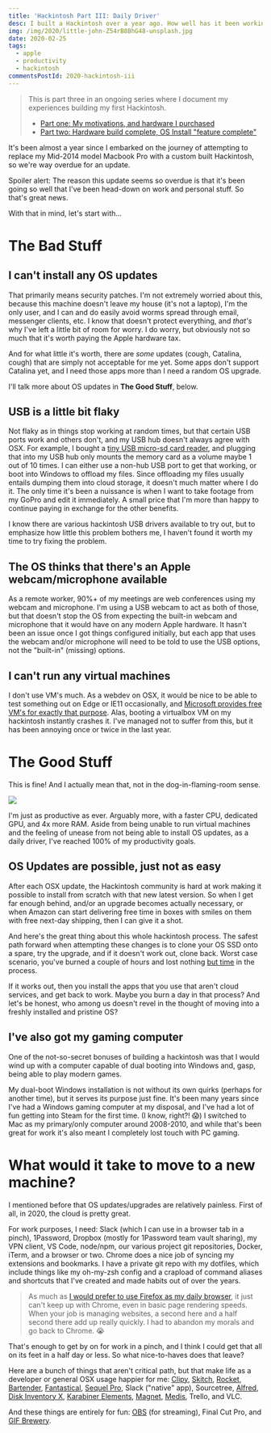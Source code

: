 ```yaml
---
title: 'Hackintosh Part III: Daily Driver'
desc: I built a Hackintosh over a year ago. How well has it been working for me? What's the good, the bad, and the ugly?
img: /img/2020/little-john-Z54rB8BhG48-unsplash.jpg
date: 2020-02-25
tags:
  - apple
  - productivity
  - hackintosh
commentsPostId: 2020-hackintosh-iii
---
```


> This is part three in an ongoing series where I document my experiences building my first Hackintosh.
>
> - [Part one: My motivations, and hardware I purchased](/blog/2019/building-a-hackintosh-2019/)
> - [Part two: Hardware build complete, OS Install "feature complete"](/blog/2019/building-a-hackintosh-2019/)

It's been almost a year since I embarked on the journey of attempting to replace my Mid-2014 model Macbook Pro with a custom built Hackintosh, so we're way overdue for an update.

Spoiler alert: The reason this update seems so overdue is that it's been going so well that I've been head-down on work and personal stuff. So that's great news.

With that in mind, let's start with...

# The Bad Stuff

## I can't install any OS updates

That primarily means security patches. I'm not extremely worried about this, because this machine doesn't leave my house (it's not a laptop), I'm the only user, and I can and do easily avoid worms spread through email, messenger clients, etc. I know that doesn't protect everything, and _that's_ why I've left a little bit of room for worry. I do worry, but obviously not so much that it's worth paying the Apple hardware tax.

And for what little it's worth, there are _some_ updates (cough, Catalina, cough) that are simply not acceptable for me yet. Some apps don't support Catalina yet, and I need those apps more than I need a random OS upgrade.

I'll talk more about OS updates in **The Good Stuff**, below.

## USB is a little bit flaky

Not flaky as in things stop working at random times, but that certain USB ports work and others don't, and my USB hub doesn't always agree with OSX. For example, I bought a [tiny USB micro-sd card reader](https://amzn.to/3a4RwQB), and plugging that into my USB hub only mounts the memory card as a volume maybe 1 out of 10 times. I can either use a non-hub USB port to get that working, or boot into Windows to offload my files. Since offloading my files usually entails dumping them into cloud storage, it doesn't much matter where I do it. The only time it's been a nuissance is when I want to take footage from my GoPro and edit it immediately. A small price that I'm more than happy to continue paying in exchange for the other benefits.

I know there are various hackintosh USB drivers available to try out, but to emphasize how little this problem bothers me, I haven't found it worth my time to try fixing the problem.

## The OS thinks that there's an Apple webcam/microphone available

As a remote worker, 90%+ of my meetings are web conferences using my webcam and microphone. I'm using a USB webcam to act as both of those, but that doesn't stop the OS from expecting the built-in webcam and microphone that it would have on any modern Apple hardware. It hasn't been an issue once I got things configured initially, but each app that uses the webcam and/or microphone will need to be told to use the USB options, not the "built-in" (missing) options.

## I can't run any virtual machines

I don't use VM's much. As a webdev on OSX, it would be nice to be able to test something out on Edge or IE11 occasionally, and [Microsoft provides free VM's for exactly that purpose](https://developer.microsoft.com/en-us/microsoft-edge/tools/vms/). Alas, booting a virtualbox VM on my hackintosh instantly crashes it. I've managed not to suffer from this, but it has been annoying once or twice in the last year.

# The Good Stuff

This is fine! And I actually mean that, not in the dog-in-flaming-room sense.

![](./images/this-is-fine.jpg)

I'm just as productive as ever. Arguably more, with a faster CPU, dedicated GPU, and 4x more RAM. Aside from being unable to run virtual machines and the feeling of unease from not being able to install OS updates, as a daily driver, I've reached 100% of my productivity goals.

## OS Updates are possible, just not as easy

After each OSX update, the Hackintosh community is hard at work making it possible to install from scratch with that new latest version. So when I get far enough behind, and/or an upgrade becomes actually necessary, or when Amazon can start delivering free time in boxes with smiles on them with free next-day shipping, then I can give it a shot.

And here's the great thing about this whole hackintosh process. The safest path forward when attempting these changes is to clone your OS SSD onto a spare, try the upgrade, and if it doesn't work out, clone back. Worst case scenario, you've burned a couple of hours and lost nothing [but time](/blog/2020/time-is-all-you-have/) in the process.

If it works out, then you install the apps that you use that aren't cloud services, and get back to work. Maybe you burn a day in that process? And let's be honest, who among us doesn't revel in the thought of moving into a freshly installed and pristine OS?

## I've also got my gaming computer

One of the not-so-secret bonuses of building a hackintosh was that I would wind up with a computer capable of dual booting into Windows and, gasp, being able to play modern games.

My dual-boot Windows installation is not without its own quirks (perhaps for another time), but it serves its purpose just fine. It's been many years since I've had a Windows gaming computer at my disposal, and I've had a lot of fun getting into Steam for the first time. (I know, right?! 😱) I switched to Mac as my primary/only computer around 2008-2010, and while that's been great for work it's also meant I completely lost touch with PC gaming.

# What would it take to move to a new machine?

I mentioned before that OS updates/upgrades are relatively painless. First of all, in 2020, the cloud is pretty great.

For work purposes, I need: Slack (which I can use in a browser tab in a pinch), 1Password, Dropbox (mostly for 1Password team vault sharing), my VPN client, VS Code, node/npm, our various project git repositories, Docker, iTerm, and a browser or two. Chrome does a nice job of syncing my extensions and bookmarks. I have a private git repo with my dotfiles, which include things like my oh-my-zsh config and a crapload of command aliases and shortcuts that I've created and made habits out of over the years.

> As much as [I would prefer to use Firefox as my daily browser](/blog/2019/making-firefox-usable-on-osx/), it just can't keep up with Chrome, even in basic page rendering speeds. When your job is managing websites, a second here and a half second there add up really quickly. I had to abandon my morals and go back to Chrome. 😭

That's enough to get by on for work in a pinch, and I think I could get that all on its feet in a half day or less. So what nice-to-haves does that leave?

Here are a bunch of things that aren't critical path, but that make life as a developer or general OSX usage happier for me: [Clipy](https://github.com/Clipy/Clipy#readme), [Skitch](https://evernote.com/products/skitch), [Rocket](https://matthewpalmer.net/rocket/), [Bartender](https://www.macbartender.com/), [Fantastical](https://flexibits.com/fantastical), [Sequel Pro](https://sequelpro.com/), Slack ("native" app), Sourcetree, [Alfred](https://www.alfredapp.com/), [Disk Inventory X](http://www.derlien.com/), [Karabiner Elements](https://pqrs.org/osx/karabiner/), [Magnet](https://magnet.crowdcafe.com/), [Medis](http://getmedis.com/), Trello, and VLC.

And these things are entirely for fun: [OBS](https://obsproject.com/) (for streaming), Final Cut Pro, and [GIF Brewery](https://apps.apple.com/us/app/gif-brewery-3-by-gfycat/id1081413713).
